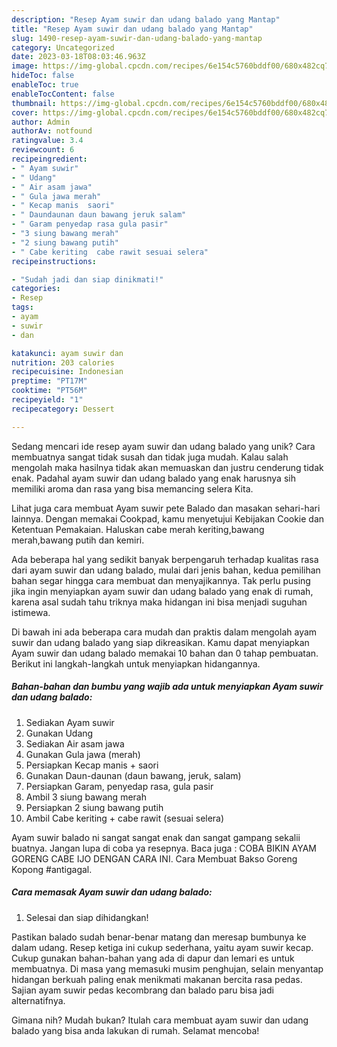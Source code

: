 ```yaml
---
description: "Resep Ayam suwir dan udang balado yang Mantap"
title: "Resep Ayam suwir dan udang balado yang Mantap"
slug: 1490-resep-ayam-suwir-dan-udang-balado-yang-mantap
category: Uncategorized
date: 2023-03-18T08:03:46.963Z
image: https://img-global.cpcdn.com/recipes/6e154c5760bddf00/680x482cq70/ayam-suwir-dan-udang-balado-foto-resep-utama.jpg
hideToc: false
enableToc: true
enableTocContent: false
thumbnail: https://img-global.cpcdn.com/recipes/6e154c5760bddf00/680x482cq70/ayam-suwir-dan-udang-balado-foto-resep-utama.jpg
cover: https://img-global.cpcdn.com/recipes/6e154c5760bddf00/680x482cq70/ayam-suwir-dan-udang-balado-foto-resep-utama.jpg
author: Admin
authorAv: notfound
ratingvalue: 3.4
reviewcount: 6
recipeingredient:
- " Ayam suwir"
- " Udang"
- " Air asam jawa"
- " Gula jawa merah"
- " Kecap manis  saori"
- " Daundaunan daun bawang jeruk salam"
- " Garam penyedap rasa gula pasir"
- "3 siung bawang merah"
- "2 siung bawang putih"
- " Cabe keriting  cabe rawit sesuai selera"
recipeinstructions:

- "Sudah jadi dan siap dinikmati!"
categories:
- Resep
tags:
- ayam
- suwir
- dan

katakunci: ayam suwir dan 
nutrition: 203 calories
recipecuisine: Indonesian
preptime: "PT17M"
cooktime: "PT56M"
recipeyield: "1"
recipecategory: Dessert

---
```





Sedang mencari ide resep ayam suwir dan udang balado yang unik? Cara membuatnya sangat tidak susah dan tidak juga mudah. Kalau salah mengolah maka hasilnya tidak akan memuaskan dan justru cenderung tidak enak. Padahal ayam suwir dan udang balado yang enak harusnya sih memiliki aroma dan rasa yang bisa memancing selera Kita.





Lihat juga cara membuat Ayam suwir pete Balado dan masakan sehari-hari lainnya. Dengan memakai Cookpad, kamu menyetujui Kebijakan Cookie dan Ketentuan Pemakaian. Haluskan cabe merah keriting,bawang merah,bawang putih dan kemiri.

Ada beberapa hal yang sedikit banyak berpengaruh terhadap kualitas rasa dari ayam suwir dan udang balado, mulai dari jenis bahan, kedua pemilihan bahan segar hingga cara membuat dan menyajikannya. Tak perlu pusing jika ingin menyiapkan ayam suwir dan udang balado yang enak di rumah, karena asal sudah tahu triknya maka hidangan ini bisa menjadi suguhan istimewa.






Di bawah ini ada beberapa cara mudah dan praktis dalam mengolah ayam suwir dan udang balado yang siap dikreasikan. Kamu dapat menyiapkan Ayam suwir dan udang balado memakai 10 bahan dan 0 tahap pembuatan. Berikut ini langkah-langkah untuk menyiapkan hidangannya.

<!--inarticleads1-->

##### Bahan-bahan dan bumbu yang wajib ada untuk menyiapkan Ayam suwir dan udang balado:

1. Sediakan  Ayam suwir
1. Gunakan  Udang
1. Sediakan  Air asam jawa
1. Gunakan  Gula jawa (merah)
1. Persiapkan  Kecap manis + saori
1. Gunakan  Daun-daunan (daun bawang, jeruk, salam)
1. Persiapkan  Garam, penyedap rasa, gula pasir
1. Ambil 3 siung bawang merah
1. Persiapkan 2 siung bawang putih
1. Ambil  Cabe keriting + cabe rawit (sesuai selera)


Ayam suwir balado ni sangat sangat enak dan sangat gampang sekalii buatnya. Jangan lupa di coba ya resepnya. Baca juga : COBA BIKIN AYAM GORENG CABE IJO DENGAN CARA INI. Cara Membuat Bakso Goreng Kopong #antigagal. 

<!--inarticleads2-->

##### Cara memasak Ayam suwir dan udang balado:


1. Selesai dan siap dihidangkan!

Pastikan balado sudah benar-benar matang dan meresap bumbunya ke dalam udang. Resep ketiga ini cukup sederhana, yaitu ayam suwir kecap. Cukup gunakan bahan-bahan yang ada di dapur dan lemari es untuk membuatnya. Di masa yang memasuki musim penghujan, selain menyantap hidangan berkuah paling enak menikmati makanan bercita rasa pedas. Sajian ayam suwir pedas kecombrang dan balado paru bisa jadi alternatif﻿nya. 

Gimana nih? Mudah bukan? Itulah cara membuat ayam suwir dan udang balado yang bisa anda lakukan di rumah. Selamat mencoba!
